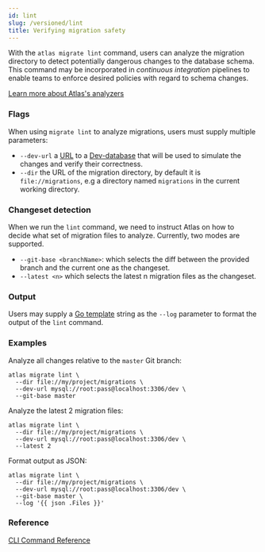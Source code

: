 ```yaml
---
id: lint
slug: /versioned/lint
title: Verifying migration safety
---
```

With the `atlas migrate lint` command, users can analyze the migration directory
to detect potentially dangerous changes to the database schema. This command may be
incorporated in _continuous integration_ pipelines to enable teams to enforce desired
policies with regard to schema changes. 

[Learn more about Atlas's analyzers](/lint/analyzers)

### Flags
When using `migrate lint` to analyze migrations, users must supply multiple parameters:
* `--dev-url` a [URL](/concepts/url) to a [Dev-database](/concepts/dev-database) that will be used
 to simulate the changes and verify their correctness.
* `--dir` the URL of the migration directory, by default it is `file://migrations`, e.g a
 directory named `migrations` in the current working directory.

### Changeset detection

When we run the `lint` command, we need to instruct Atlas on how to decide what 
set of migration files to analyze. Currently, two modes are supported.

* `--git-base <branchName>`: which selects the diff between the provided branch and 
 the current one as the changeset.
* `--latest <n>` which selects the latest n migration files as the changeset.

### Output

Users may supply a [Go template](https://pkg.go.dev/text/template) string as the `--log` parameter to
format the output of the `lint` command.

### Examples

Analyze all changes relative to the `master` Git branch:
```shell
atlas migrate lint \
  --dir file://my/project/migrations \
  --dev-url mysql://root:pass@localhost:3306/dev \
  --git-base master
```
Analyze the latest 2 migration files:
```shell
atlas migrate lint \
  --dir file://my/project/migrations \
  --dev-url mysql://root:pass@localhost:3306/dev \
  --latest 2
```
Format output as JSON:
```shell
atlas migrate lint \
  --dir file://my/project/migrations \
  --dev-url mysql://root:pass@localhost:3306/dev \
  --git-base master \
  --log '{{ json .Files }}'
```

### Reference

[CLI Command Reference](/cli-reference#atlas-migrate-lint)